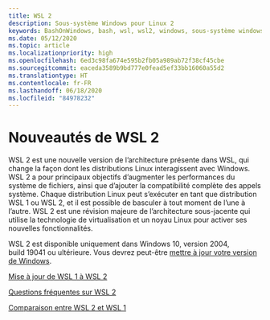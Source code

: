 ```yaml
---
title: WSL 2
description: Sous-système Windows pour Linux 2
keywords: BashOnWindows, bash, wsl, wsl2, windows, sous-système windows pour linux, sous-système windows, ubuntu, debian, suse, windows 10, installation
ms.date: 05/12/2020
ms.topic: article
ms.localizationpriority: high
ms.openlocfilehash: 6ed3c98fa674e595b2fb05a989ab72f38cf45cbe
ms.sourcegitcommit: eaceda3589b9bd777e0fead5ef33bb16060a55d2
ms.translationtype: HT
ms.contentlocale: fr-FR
ms.lasthandoff: 06/18/2020
ms.locfileid: "84978232"
---
```

# <a name="whats-new-in-wsl-2"></a>Nouveautés de WSL 2

WSL 2 est une nouvelle version de l’architecture présente dans WSL, qui change la façon dont les distributions Linux interagissent avec Windows. WSL 2 a pour principaux objectifs d’augmenter les performances du système de fichiers, ainsi que d’ajouter la compatibilité complète des appels système. Chaque distribution Linux peut s’exécuter en tant que distribution WSL 1 ou WSL 2, et il est possible de basculer à tout moment de l’une à l’autre. WSL 2 est une révision majeure de l’architecture sous-jacente qui utilise la technologie de virtualisation et un noyau Linux pour activer ses nouvelles fonctionnalités.

WSL 2 est disponible uniquement dans Windows 10, version 2004, build 19041 ou ultérieure. Vous devrez peut-être [mettre à jour votre version de Windows](ms-settings:windowsupdate).

[Mise à jour de WSL 1 à WSL 2](./install-win10.md#update-to-wsl-2)

[Questions fréquentes sur WSL 2](./wsl2-faq.md)

[Comparaison entre WSL 2 et WSL 1](./compare-versions.md)
